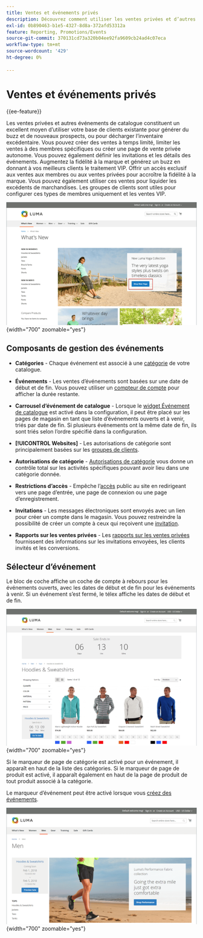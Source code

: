 ```yaml
---
title: Ventes et événements privés
description: Découvrez comment utiliser les ventes privées et d’autres événements de catalogue pour augmenter les ventes de votre base de clients existante et générer du buzz et de nouvelles pistes.
exl-id: 0b890463-b1e5-4327-8d8a-372afd53312a
feature: Reporting, Promotions/Events
source-git-commit: 370131cd73a320b04ee92fa9609cb24ad4c07eca
workflow-type: tm+mt
source-wordcount: '429'
ht-degree: 0%

---
```


# Ventes et événements privés

{{ee-feature}}

Les ventes privées et autres événements de catalogue constituent un excellent moyen d’utiliser votre base de clients existante pour générer du buzz et de nouveaux prospects, ou pour décharger l’inventaire excédentaire. Vous pouvez créer des ventes à temps limité, limiter les ventes à des membres spécifiques ou créer une page de vente privée autonome. Vous pouvez également définir les invitations et les détails des événements. Augmentez la fidélité à la marque et générez un buzz en donnant à vos meilleurs clients le traitement VIP. Offrir un accès exclusif aux ventes aux membres ou aux ventes privées pour accroître la fidélité à la marque. Vous pouvez également utiliser ces ventes pour liquider les excédents de marchandises. Les groupes de clients sont utiles pour configurer ces types de membres uniquement et les ventes VIP.

![Exemple de storefront - event sur la page d’accueil](./assets/storefront-event-home-page.png){width="700" zoomable="yes"}

## Composants de gestion des événements

- **Catégories** - Chaque événement est associé à une [catégorie](../catalog/category-create.md) de votre catalogue.

- **Événements** - Les ventes d’événements sont basées sur une date de début et de fin. Vous pouvez utiliser un [compteur de compte](#event-ticker) pour afficher la durée restante.

- **Carrousel d’événement de catalogue** - Lorsque le [widget Événement de catalogue](../content-design/widget-event-carousel.md) est activé dans la configuration, il peut être placé sur les pages de magasin en tant que liste d’événements ouverts et à venir, triés par date de fin. Si plusieurs événements ont la même date de fin, ils sont triés selon l’ordre spécifié dans la configuration.

- **[!UICONTROL Websites]** - Les autorisations de catégorie sont principalement basées sur les [groupes de clients](../customers/customer-groups.md).

- **Autorisations de catégorie** - [Autorisations de catégorie](../catalog/category-permissions.md) vous donne un contrôle total sur les activités spécifiques pouvant avoir lieu dans une catégorie donnée.

- **Restrictions d’accès** - Empêche l’[accès](event-configure.md#restrict-access) public au site en redirigeant vers une page d’entrée, une page de connexion ou une page d’enregistrement.

- **Invitations** - Les messages électroniques sont envoyés avec un lien pour créer un compte dans le magasin. Vous pouvez restreindre la possibilité de créer un compte à ceux qui reçoivent une [invitation](invitations.md).

- **Rapports sur les ventes privées** - Les [ rapports sur les ventes privées ](../getting-started/private-sales-reports.md) fournissent des informations sur les invitations envoyées, les clients invités et les conversions.

## Sélecteur d’événement

Le bloc de coche affiche un coche de compte à rebours pour les événements ouverts, avec les dates de début et de fin pour les événements à venir. Si un événement s’est fermé, le télex affiche les dates de début et de fin.

![Exemple de storefront - carrousel d’événement](./assets/storefront-event-ticker-carousel.png){width="700" zoomable="yes"}

Si le marqueur de page de catégorie est activé pour un événement, il apparaît en haut de la liste des catégories. Si le marqueur de page de produit est activé, il apparaît également en haut de la page de produit de tout produit associé à la catégorie.

Le marqueur d’événement peut être activé lorsque vous [créez des événements](event-create.md).

![Exemple de storefront - event sidebar](./assets/storefront-event-sidebar.png){width="700" zoomable="yes"}
